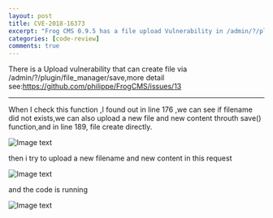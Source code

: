 ```yaml
---
layout: post
title: CVE-2018-16373
excerpt: "Frog CMS 0.9.5 has a file upload Vulnerability in /admin/?/plugin/file_manager/save"
categories: [code-review]
comments: true
---
```

There is a Upload vulnerability that can create file via /admin/?/plugin/file_manager/save,more detail see:https://github.com/philippe/FrogCMS/issues/13

---

When I check this function ,I found out in line 176 ,we can see if filename did not exists,we can also upload a new file and new content throuth save() function,and in line 189, file create directly.

![Image text](https://raw.githubusercontent.com/snappyJack/snappyjack.github.io/master/img/CVE-2018-16373(1).png)

then i try to upload a new filename and new content in this request

![Image text](https://raw.githubusercontent.com/snappyJack/snappyjack.github.io/master/img/CVE-2018-16373(2).png)

and the code is running

![Image text](https://raw.githubusercontent.com/snappyJack/snappyjack.github.io/master/img/CVE-2018-16373(3).png)
